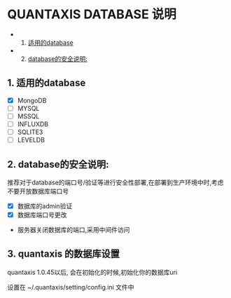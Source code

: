 # QUANTAXIS DATABASE 说明

<!-- vscode-markdown-toc -->
* 1. [适用的database](#database)
* 2. [database的安全说明:](#database:)

<!-- vscode-markdown-toc-config
	numbering=true
	autoSave=true
	/vscode-markdown-toc-config -->
<!-- /vscode-markdown-toc -->

##  1. <a name='database'></a>适用的database

- [x] MongoDB
- [ ] MYSQL
- [ ] MSSQL
- [ ] INFLUXDB
- [ ] SQLITE3
- [ ] LEVELDB

##  2. <a name='database:'></a>database的安全说明:

推荐对于database的端口号/验证等进行安全性部署,在部署到生产环境中时,考虑不要开放数据库端口号

- [x] 数据库的admin验证
- [x] 数据库端口号更改
- 服务器关闭数据库的端口,采用中间件访问


## 3. quantaxis 的数据库设置


quantaxis 1.0.45以后, 会在初始化的时候,初始化你的数据库uri

设置在 ~/.quantaxis/setting/config.ini 文件中